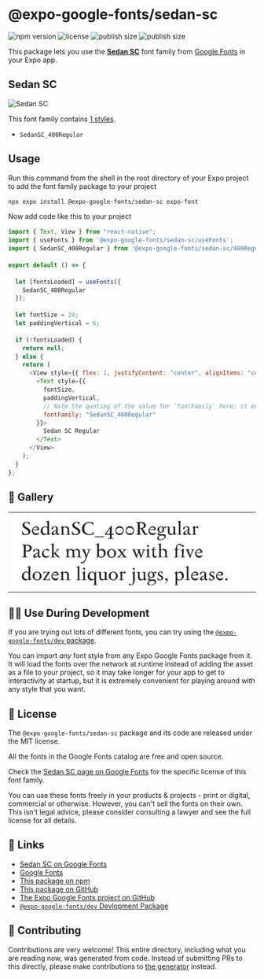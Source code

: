 # @expo-google-fonts/sedan-sc

![npm version](https://flat.badgen.net/npm/v/@expo-google-fonts/sedan-sc)
![license](https://flat.badgen.net/github/license/expo/google-fonts)
![publish size](https://flat.badgen.net/packagephobia/install/@expo-google-fonts/sedan-sc)
![publish size](https://flat.badgen.net/packagephobia/publish/@expo-google-fonts/sedan-sc)

This package lets you use the [**Sedan SC**](https://fonts.google.com/specimen/Sedan+SC) font family from [Google Fonts](https://fonts.google.com/) in your Expo app.

## Sedan SC

![Sedan SC](./font-family.png)

This font family contains [1 styles](#-gallery).

- `SedanSC_400Regular`

## Usage

Run this command from the shell in the root directory of your Expo project to add the font family package to your project

```sh
npx expo install @expo-google-fonts/sedan-sc expo-font
```

Now add code like this to your project

```js
import { Text, View } from "react-native";
import { useFonts } from '@expo-google-fonts/sedan-sc/useFonts';
import { SedanSC_400Regular } from '@expo-google-fonts/sedan-sc/400Regular';

export default () => {

  let [fontsLoaded] = useFonts({
    SedanSC_400Regular
  });

  let fontSize = 24;
  let paddingVertical = 6;

  if (!fontsLoaded) {
    return null;
  } else {
    return (
      <View style={{ flex: 1, justifyContent: "center", alignItems: "center" }}>
        <Text style={{
          fontSize,
          paddingVertical,
          // Note the quoting of the value for `fontFamily` here; it expects a string!
          fontFamily: "SedanSC_400Regular"
        }}>
          Sedan SC Regular
        </Text>
      </View>
    );
  }
};
```

## 🔡 Gallery


||||
|-|-|-|
|![SedanSC_400Regular](./400Regular/SedanSC_400Regular.ttf.png)||||


## 👩‍💻 Use During Development

If you are trying out lots of different fonts, you can try using the [`@expo-google-fonts/dev` package](https://github.com/expo/google-fonts/tree/master/font-packages/dev#readme).

You can import _any_ font style from any Expo Google Fonts package from it. It will load the fonts over the network at runtime instead of adding the asset as a file to your project, so it may take longer for your app to get to interactivity at startup, but it is extremely convenient for playing around with any style that you want.


## 📖 License

The `@expo-google-fonts/sedan-sc` package and its code are released under the MIT license.

All the fonts in the Google Fonts catalog are free and open source.

Check the [Sedan SC page on Google Fonts](https://fonts.google.com/specimen/Sedan+SC) for the specific license of this font family.

You can use these fonts freely in your products & projects - print or digital, commercial or otherwise. However, you can't sell the fonts on their own. This isn't legal advice, please consider consulting a lawyer and see the full license for all details.

## 🔗 Links

- [Sedan SC on Google Fonts](https://fonts.google.com/specimen/Sedan+SC)
- [Google Fonts](https://fonts.google.com/)
- [This package on npm](https://www.npmjs.com/package/@expo-google-fonts/sedan-sc)
- [This package on GitHub](https://github.com/expo/google-fonts/tree/master/font-packages/sedan-sc)
- [The Expo Google Fonts project on GitHub](https://github.com/expo/google-fonts)
- [`@expo-google-fonts/dev` Devlopment Package](https://github.com/expo/google-fonts/tree/master/font-packages/dev)

## 🤝 Contributing

Contributions are very welcome! This entire directory, including what you are reading now, was generated from code. Instead of submitting PRs to this directly, please make contributions to [the generator](https://github.com/expo/google-fonts/tree/master/packages/generator) instead.
